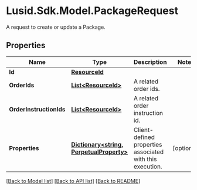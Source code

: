 # Lusid.Sdk.Model.PackageRequest
A request to create or update a Package.

## Properties

Name | Type | Description | Notes
------------ | ------------- | ------------- | -------------
**Id** | [**ResourceId**](ResourceId.md) |  | 
**OrderIds** | [**List&lt;ResourceId&gt;**](ResourceId.md) | A related order ids. | 
**OrderInstructionIds** | [**List&lt;ResourceId&gt;**](ResourceId.md) | A related order instruction id. | 
**Properties** | [**Dictionary&lt;string, PerpetualProperty&gt;**](PerpetualProperty.md) | Client-defined properties associated with this execution. | [optional] 

[[Back to Model list]](../README.md#documentation-for-models) [[Back to API list]](../README.md#documentation-for-api-endpoints) [[Back to README]](../README.md)

